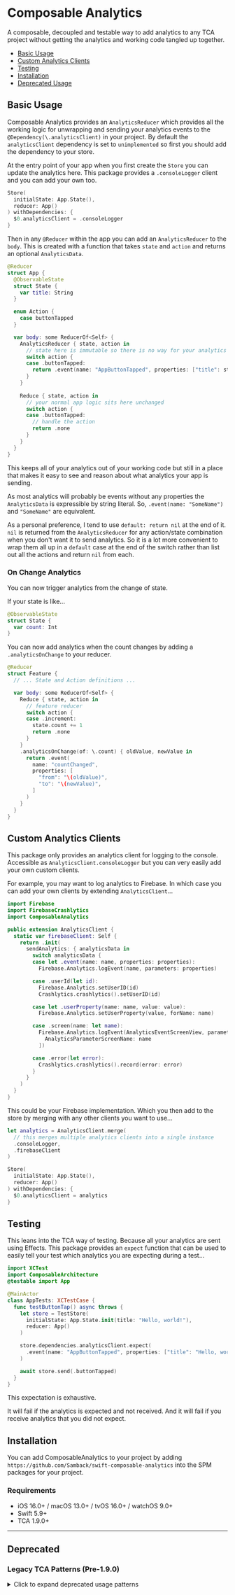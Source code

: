 # Composable Analytics

A composable, decoupled and testable way to add analytics to any TCA project without getting the analytics and working code tangled up together.

* [Basic Usage](#basic-usage)
* [Custom Analytics Clients](#custom-analytics-clients)
* [Testing](#testing)
* [Installation](#installation)
* [Deprecated Usage](#deprecated)

## Basic Usage

Composable Analytics provides an `AnalyticsReducer` which provides all the working logic for unwrapping and sending your analytics events to the `@Dependency(\.analyticsClient)` in your project. By default the `analyticsClient` dependency is set to `unimplemented` so first you should add the dependency to your store.

At the entry point of your app when you first create the `Store` you can update the analytics here. This package provides a `.consoleLogger` client and you can add your own too.

```swift
Store(
  initialState: App.State(),
  reducer: App()
) withDependencies: {
  $0.analyticsClient = .consoleLogger
}
```

Then in any `@Reducer` within the app you can add an `AnalyticsReducer` to the `body`. This is created with a function that takes `state` and `action` and returns an optional `AnalyticsData`.

```swift
@Reducer
struct App {
  @ObservableState
  struct State {
    var title: String
  }

  enum Action {
    case buttonTapped
  }

  var body: some ReducerOf<Self> {
    AnalyticsReducer { state, action in
      // state here is immutable so there is no way for your analytics to interfere with your app.
      switch action {
      case .buttonTapped:
        return .event(name: "AppButtonTapped", properties: ["title": state.title])
      }
    }
  
    Reduce { state, action in
      // your normal app logic sits here unchanged
      switch action {
      case .buttonTapped:
        // handle the action
        return .none
      }
    }
  }
}
```

This keeps all of your analytics out of your working code but still in a place that makes it easy to see and reason about what analytics your app is sending.

As most analytics will probably be events without any properties the `AnalyticsData` is expressible by string literal. So, `.event(name: "SomeName")` and `"SomeName"` are equivalent.

As a personal preference, I tend to use `default: return nil` at the end of it. `nil` is returned from the `AnalyticsReducer` for any action/state combination when you don't want it to send analytics. So it is a lot more convenient to wrap them all up in a `default` case at the end of the switch rather than list out all the actions and return `nil` from each.

### On Change Analytics

You can now trigger analytics from the change of state.

If your state is like...

```swift
@ObservableState
struct State {
  var count: Int
}
```

You can now add analytics when the count changes by adding a `.analyticsOnChange` to your reducer.

```swift
@Reducer
struct Feature {
  // ... State and Action definitions ...

  var body: some ReducerOf<Self> {
    Reduce { state, action in
      // feature reducer 
      switch action {
      case .increment:
        state.count += 1
        return .none
      }
    }
    .analyticsOnChange(of: \.count) { oldValue, newValue in
      return .event(
        name: "countChanged", 
        properties: [
          "from": "\(oldValue)",
          "to": "\(newValue)",
        ]
      )
    }
  }
}
```

## Custom Analytics Clients

This package only provides an analytics client for logging to the console. Accessible as `AnalyticsClient.consoleLogger` but you can very easily add your own custom clients.

For example, you may want to log analytics to Firebase. In which case you can add your own clients by extending `AnalyticsClient`...

```swift
import Firebase
import FirebaseCrashlytics
import ComposableAnalytics

public extension AnalyticsClient {
  static var firebaseClient: Self {
    return .init(
      sendAnalytics: { analyticsData in
        switch analyticsData {
        case let .event(name: name, properties: properties):
          Firebase.Analytics.logEvent(name, parameters: properties)

        case .userId(let id):
          Firebase.Analytics.setUserID(id)
          Crashlytics.crashlytics().setUserID(id)

        case let .userProperty(name: name, value: value):
          Firebase.Analytics.setUserProperty(value, forName: name)

        case .screen(name: let name):
          Firebase.Analytics.logEvent(AnalyticsEventScreenView, parameters: [
            AnalyticsParameterScreenName: name
          ])

        case .error(let error):
          Crashlytics.crashlytics().record(error: error)
        }
      }
    )
  }
}
```

This could be your Firebase implementation. Which you then add to the store by merging with any other clients you want to use...

```swift
let analytics = AnalyticsClient.merge(
  // this merges multiple analytics clients into a single instance
  .consoleLogger,
  .firebaseClient
)

Store(
  initialState: App.State(),
  reducer: App()
) withDependencies: {
  $0.analyticsClient = analytics
}
```

## Testing

This leans into the TCA way of testing. Because all your analytics are sent using Effects. This package provides an `expect` function that can be used to easily tell your test which analytics you are expecting during a test...

```swift
import XCTest
import ComposableArchitecture
@testable import App

@MainActor
class AppTests: XCTestCase {
  func testButtonTap() async throws {
    let store = TestStore(
      initialState: App.State.init(title: "Hello, world!"),
      reducer: App()
    )

    store.dependencies.analyticsClient.expect(
      .event(name: "AppButtonTapped", properties: ["title": "Hello, world!"])
    )

    await store.send(.buttonTapped)
  }
}
```

This expectation is exhaustive.

It will fail if the analytics is expected and not received. And it will fail if you receive analytics that you did not expect.

## Installation

You can add ComposableAnalytics to your project by adding `https://github.com/Samback/swift-composable-analytics` into the SPM packages for your project.

### Requirements

- iOS 16.0+ / macOS 13.0+ / tvOS 16.0+ / watchOS 9.0+
- Swift 5.9+
- TCA 1.9.0+

---

## Deprecated

### Legacy TCA Patterns (Pre-1.9.0)

<details>
<summary>Click to expand deprecated usage patterns</summary>

#### Old Reducer Declaration (Before @Reducer macro)

```swift
struct App: Reducer {
  struct State {
    var title: String
  }

  enum Action {
    case buttonTapped
  }

  var body: some ReducerOf<Self> {
    AnalyticsReducer { state, action in
      // state here is immutable so there is no way for your analytics to interfere with your app.
      switch action {
      case .buttonTapped:
        return  .event(name: "AppButtonTapped", properties: ["title": state.title])
      }
    }
  
    Reduce<State, Action> { state, action in
      // your normal app logic sits here unchanged
    }
  }
}
```

#### Old Dependency Injection Pattern

```swift
Store(
  initialState: App.State(),
  reducer: App()
    .dependency(\.analyticsClient, AnalyticsClient.consoleLogger)
)
```

#### Old Platform Requirements

- iOS 13.0+ / macOS 10.15+ / tvOS 13.0+ / watchOS 6.0+
- Swift 5.8+
- TCA 1.0.0+

These patterns are still functional but not recommended for new projects. Consider migrating to the modern patterns shown above for better performance, type safety, and future compatibility.

</details>
